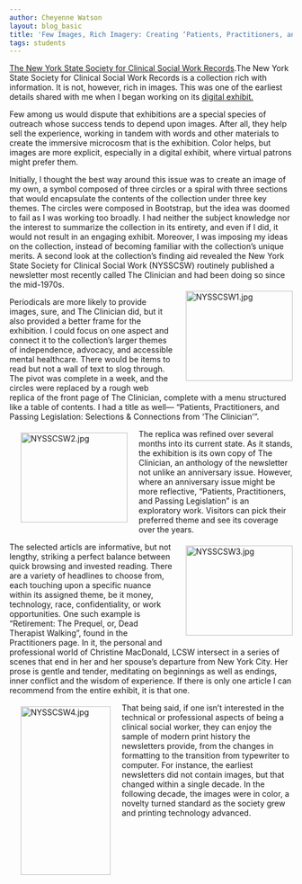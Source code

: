 ```yaml
---
author: Cheyenne Watson
layout: blog_basic
title: 'Few Images, Rich Imagery: Creating ‘Patients, Practitioners, and Passing Legislation’'
tags: students
---
```

  <p></p>
 <p>
<a href="https://archives.albany.edu/description/catalog/apap290">The New York State Society for Clinical Social Work Records</a>.The New York State Society for Clinical Social Work Records is a collection rich with information. It is not, however, rich in images. This was one of the earliest details shared with me when I began working on its <a href="https://archives.albany.edu/web/exhibits/nysscsw/">digital exhibit.</a>
</p>
 <p>Few among us would dispute that exhibitions are a special species of outreach whose success tends to depend upon images. After all, they help sell the experience, working in tandem with words and other materials to create the immersive microcosm that is the exhibition. Color helps, but images are more explicit, especially in a digital exhibit, where virtual patrons might prefer them.</p>

 <p>Initially, I thought the best way around this issue was to create an image of my own, a symbol composed of three circles or a spiral with three sections that would encapsulate the contents of the collection under three key themes. The circles were composed in Bootstrap, but the idea was doomed to fail as I was working too broadly. I had neither the subject knowledge nor the interest to summarize the collection in its entirety, and even if I did, it would not result in an engaging exhibit. Moreover, I was imposing my ideas on the collection, instead of becoming familiar with the collection’s unique merits. A second look at the collection’s finding aid revealed the New York State Society for Clinical Social Work (NYSSCSW) routinely published a newsletter most recently called The Clinician and had been doing so since the mid-1970s.<img alt="NYSSCSW1.jpg" class="mt-image-right" height="160" src="{{ site.url }}/posts-img/NYSSCSW1.jpg" style="float: right; margin: 20px 0 20px 20px;" width="190"/></p>
<p>Periodicals are more likely to provide images, sure, and The Clinician did, but it also provided a better frame for the exhibition. I could focus on one aspect and connect it to the collection’s larger themes of independence, advocacy, and accessible mental healthcare. There would be items to read but not a wall of text to slog through. The pivot was complete in a week, and the circles were replaced by a rough web replica of the front page of The Clinician, complete with a menu structured like a table of contents. I had a title as well— “Patients, Practitioners, and Passing Legislation: Selections & Connections from ‘The Clinician’”.<img alt="NYSSCSW2.jpg" class="mt-image-right" height="160" src="{{ site.url }}/posts-img/NYSSCSW2.jpg" style="float: left; margin: 20px 20px 20px 20px;" width="190"/></p>
<p>The replica was refined over several months into its current state. As it stands, the exhibition is its own copy of The Clinician, an anthology of the newsletter not unlike an anniversary issue. However, where an anniversary issue might be more reflective, “Patients, Practitioners, and Passing Legislation” is an exploratory work. Visitors can pick their preferred theme and see its coverage over the years.<img alt="NYSSCSW3.jpg" class="mt-image-right" height="160" src="{{ site.url }}/posts-img/NYSSCSW3.jpg" style="float: right; margin: 20px 0 20px 20px;" width="190"/></p>

<p>The selected articls are informative, but not lengthy, striking a perfect balance between quick browsing and invested reading. There are a variety of headlines to choose from, each touching upon a specific nuance within its assigned theme, be it money, technology, race, confidentiality, or work opportunities. One such example is “Retirement: The Prequel, or, Dead Therapist Walking”, found in the Practitioners page. In it, the personal and professional world of Christine MacDonald, LCSW intersect in a series of scenes that end in her and her spouse’s departure from New York City. Her prose is gentle and tender, meditating on beginnings as well as endings, inner conflict and the wisdom of experience. If there is only one article I can recommend from the entire exhibit, it is that one. <img alt="NYSSCSW4.jpg" class="mt-image-right" height="300" src="{{ site.url }}/posts-img/NYSSCSW4.jpg" style="float: left; margin: 20px 20px 20px 20px;" width="160"/></p>
<p>That being said, if one isn’t interested in the technical or professional aspects of being a clinical social worker, they can enjoy the sample of modern print history the newsletters provide, from the changes in formatting to the transition from typewriter to computer. For instance, the earliest newsletters did not contain images, but that changed within a single decade. In the following decade, the images were in color, a novelty turned standard as the society grew and printing technology advanced.
  <p></p>
<p></p>
<p></p>
<p></p>
<p></p>



